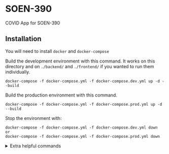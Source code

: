 # SOEN-390
COVID App for SOEN-390

## Installation

You will need to install `docker` and `docker-compose`

Build the development environment with this command. It works on this directory and on `./backend/` and `./frontend/` if you wanted to run them individually.
```
docker-compose -f docker-compose.yml -f docker-compose.dev.yml up -d --build
```

Build the production environment with this command.
```
docker-compose -f docker-compose.yml -f docker-compose.prod.yml up -d --build
```

Stop the environment with:
```
docker-compose -f docker-compose.yml -f docker-compose.dev.yml down
or
docker-compose -f docker-compose.yml -f docker-compose.prod.yml down
```

<details>
  <summary>Extra helpful commands</summary>
  
  Double check that containers are running (`-al` flag can be useful)
  
  ```
  docker ps
  ```

  Enter a container's terminal
  ```
  docker exec -it <container_name> /bin/sh
  ```
</details>
